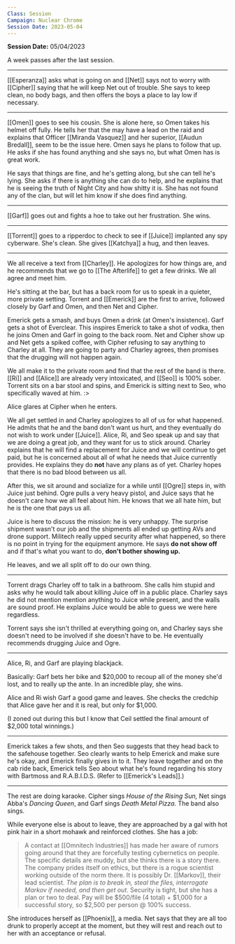 ```yaml
---
Class: Session
Campaign: Nuclear Chrome
Session Date: 2023-05-04
---
```

**Session Date:** 05/04/2023

A week passes after the last session.

---

[[Esperanza]] asks what is going on and [[Net]] says not to worry with [[Cipher]] saying that he will keep Net out of trouble. She says to keep clean, no body bags, and then offers the boys a place to lay low if necessary.

---

[[Omen]] goes to see his cousin. She is alone here, so Omen takes his helmet off fully. He tells her that the may have a lead on the raid and explains that Officer [[Miranda Vasquez]] and her superior, [[Audun Bredall]], seem to be the issue here. Omen says he plans to follow that up. He asks if she has found anything and she says no, but what Omen has is great work.

He says that things are fine, and he's getting along, but she can tell he's lying. She asks if there is anything she can do to help, and he explains that he is seeing the truth of Night City and how shitty it is. She has not found any of the clan, but will let him know if she does find anything.

---

[[Garf]] goes out and fights a hoe to take out her frustration. She wins.

---

[[Torrent]] goes to a ripperdoc to check to see if [[Juice]] implanted any spy cyberware. She's clean. She gives [[Katchya]] a hug, and then leaves.

---

We all receive a text from [[Charley]]. He apologizes for how things are, and he recommends that we go to  [[The Afterlife]] to get a few drinks. We all agree and meet him.

He's sitting at the bar, but has a back room for us to speak in a quieter, more private setting. Torrent and [[Emerick]] are the first to arrive, followed closely by Garf and Omen, and then Net and Cipher.

Emerick gets a smash, and buys Omen a drink (at Omen's insistence). Garf gets a shot of Everclear. This inspires Emerick to take a shot of vodka, then he joins Omen and Garf in going to the back room. Net and Cipher show up and Net gets a spiked coffee, with Cipher refusing to say anything to Charley at all. They are going to party and Charley agrees, then promises that the drugging will not happen again.

We all make it to the private room and find that the rest of the band is there. [[Ri]] and [[Alice]] are already very intoxicated, and [[Seo]] is 100% sober. Torrent sits on a bar stool and spins, and Emerick is sitting next to Seo, who specifically waved at him. :>

Alice glares at Cipher when he enters.

We all get settled in and Charley apologizes to all of us for what happened. He admits that he and the band don't want us hurt, and they eventually do not wish to work under [[Juice]]. Alice, Ri, and Seo speak up and say that we are doing a great job, and they want for us to stick around. Charley explains that he will find a replacement for Juice and we will continue to get paid, but he is concerned about all of what he needs that Juice currently provides. He explains they do **not** have any plans as of yet. Charley hopes that there is no bad blood between us all.

After this, we sit around and socialize for a while until [[Ogre]] steps in, with Juice just behind. Ogre pulls a very heavy pistol, and Juice says that he doesn't care how we all feel about him. He knows that we all hate him, but he is the one that pays us all. 

Juice is here to discuss the mission: he is very unhappy. The surprise shipment wasn't our job and the shipments all ended up getting AVs and drone support. Militech really upped security after what happened, so there is no point in trying for the equipment anymore. He says **do not show off** and if that's what you want to do, **don't bother showing up.**

He leaves, and we all split off to do our own thing.

---

Torrent drags Charley off to talk in a bathroom. She calls him stupid and asks why he would talk about killing Juice off in a public place. Charley says he did not mention mention anything to Juice while present, and the walls are sound proof. He explains Juice would be able to guess we were here regardless.

Torrent says she isn't thrilled at everything going on, and Charley says she doesn't need to be involved if she doesn't have to be. He eventually recommends drugging Juice and Ogre.

---

Alice, Ri, and Garf are playing blackjack.

Basically: Garf bets her bike and $20,000 to recoup all of the money she'd lost, and to really up the ante. In an incredible play, she wins.

Alice and Ri wish Garf a good game and leaves. She checks the credchip that Alice gave her and it is real, but only for $1,000.

(I zoned out during this but I know that Ceil settled the final amount of $2,000 total winnings.)

---

Emerick takes a few shots, and then Seo suggests that they head back to the safehouse together. Seo clearly wants to help Emerick and make sure he's okay, and Emerick finally gives in to it. They leave together and on the cab ride back, Emerick tells Seo about what he's found regarding his story with Bartmoss and R.A.B.I.D.S. (Refer to [[Emerick's Leads]].)

---

The rest are doing karaoke. Cipher sings *House of the Rising Sun,* Net sings Abba's *Dancing Queen*, and Garf sings *Death Metal Pizza*. The band also sings.

While everyone else is about to leave, they are approached by a gal with hot pink hair in a short mohawk and reinforced clothes. She has a job:
>A contact at [[Omnitech Industries]] has made her aware of rumors going around that they are forcefully testing cybernetics on people. The specific details are muddy, but she thinks there is a story there. The company prides itself on ethics, but there is a rogue scientist working outside of the norm there. It is possibly Dr. [[Markov]], their lead scientist. *The plan is to break in, steal the files, interrogate Markov if needed, and then get out*. Security is tight, but she has a plan or two to deal. Pay will be $500/file (4 total) + $1,000 for a successful story, so $2,500 per person @ 100% success.

She introduces herself as [[Phoenix]], a media. Net says that they are all too drunk to properly accept at the moment, but they will rest and reach out to her with an acceptance or refusal.